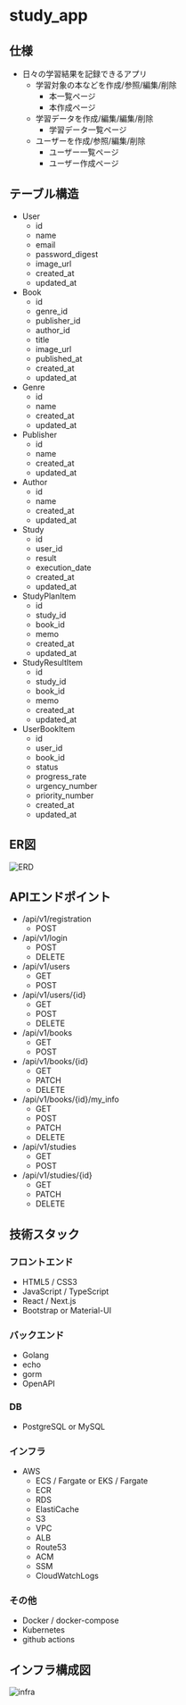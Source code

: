 # study_app

## 仕様
- 日々の学習結果を記録できるアプリ
    - 学習対象の本などを作成/参照/編集/削除
        - 本一覧ページ
        - 本作成ページ
    - 学習データを作成/編集/編集/削除
        - 学習データ一覧ページ
    - ユーザーを作成/参照/編集/削除
        - ユーザー一覧ページ
        - ユーザー作成ページ

## テーブル構造
- User
    - id
    - name
    - email
    - password_digest
    - image_url
    - created_at
    - updated_at
- Book
    - id
    - genre_id
    - publisher_id
    - author_id
    - title
    - image_url
    - published_at
    - created_at
    - updated_at
- Genre
    - id
    - name
    - created_at
    - updated_at
- Publisher
  - id
  - name
  - created_at
  - updated_at
- Author
  - id
  - name
  - created_at
  - updated_at
- Study
    - id
    - user_id
    - result
    - execution_date
    - created_at
    - updated_at
- StudyPlanItem
    - id
    - study_id
    - book_id
    - memo
    - created_at
    - updated_at
- StudyResultItem
    - id
    - study_id
    - book_id
    - memo
    - created_at
    - updated_at
- UserBookItem
    - id
    - user_id
    - book_id
    - status
    - progress_rate
    - urgency_number
    - priority_number
    - created_at
    - updated_at
  
## ER図
![ERD](https://user-images.githubusercontent.com/26411908/103233041-663ed480-497f-11eb-8902-020749089f02.png)

## APIエンドポイント
- /api/v1/registration
  - POST
- /api/v1/login
  - POST
  - DELETE
- /api/v1/users
  - GET
  - POST
- /api/v1/users/{id}
  - GET
  - POST
  - DELETE
- /api/v1/books
  - GET
  - POST
- /api/v1/books/{id}
  - GET
  - PATCH
  - DELETE
- /api/v1/books/{id}/my_info
  - GET
  - POST
  - PATCH
  - DELETE
- /api/v1/studies
  - GET
  - POST
- /api/v1/studies/{id}
  - GET
  - PATCH
  - DELETE

## 技術スタック
### フロントエンド
- HTML5 / CSS3
- JavaScript / TypeScript
- React / Next.js
- Bootstrap or Material-UI
### バックエンド
- Golang
- echo
- gorm
- OpenAPI
### DB
- PostgreSQL or MySQL
### インフラ
- AWS
    - ECS / Fargate or EKS / Fargate
    - ECR
    - RDS
    - ElastiCache
    - S3
    - VPC
    - ALB
    - Route53
    - ACM
    - SSM
    - CloudWatchLogs
### その他
- Docker / docker-compose
- Kubernetes
- github actions

## インフラ構成図
![infra](https://user-images.githubusercontent.com/26411908/103181339-65586500-48e3-11eb-8a60-c8535015d309.png)
